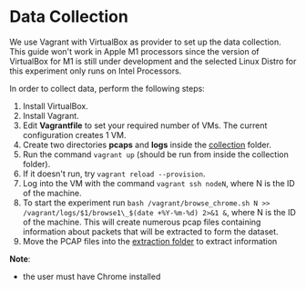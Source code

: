 # Data Collection

We use Vagrant with VirtualBox as provider to set up the data collection.
This guide won't work in Apple M1 processors since the version of VirtualBox for M1 is
still under development and the selected Linux Distro for this experiment only runs on Intel Processors.

In order to collect data, perform the following steps:

1. Install VirtualBox.
2. Install Vagrant.
3. Edit **Vagrantfile** to set your required number of VMs. The current configuration creates 1 VM.
4. Create two directories **pcaps** and **logs** inside the [collection](../collection) folder.
5. Run the command `vagrant up` (should be run from inside the collection folder).
6. If it doesn't run, try `vagrant reload --provision`.
7. Log into the VM with the command `vagrant ssh nodeN`, where N is the ID of the machine.
8. To start the experiment run `bash /vagrant/browse_chrome.sh N >> /vagrant/logs/$1/browse1\_$(date +%Y-%m-%d) 2>&1 &`,
   where N is the ID of the machine. This will create numerous pcap files containing information about packets that will
   be extracted to form the dataset.
9. Move the PCAP files into the [extraction folder](../extraction/pcap) to extract information

**Note**:

- the user must have Chrome installed